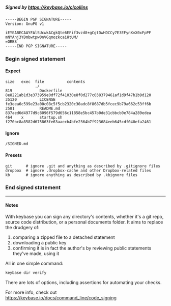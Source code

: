 ##### Signed by https://keybase.io/clcollins
```
-----BEGIN PGP SIGNATURE-----
Version: GnuPG v1

iEYEABECAAYFAlSUcwkACgkQte6EFif3vzd8+gCgtDwHDCCy7E3EFynXvX0xFpPF
mNYAnj3YDmbwtpw0nVGqmozkcaiHtUM/
=ORBS
-----END PGP SIGNATURE-----

```

<!-- END SIGNATURES -->

### Begin signed statement 

#### Expect

```
size   exec  file          contents                                                        
             ./                                                                            
819            Dockerfile  8e8221ab1d3e373959e0df72f41030e8f0d277c038379461af1d9f47b1b9d120
35120          LICENSE     fe3eea6c599e23a00c08c5f5cb2320c30adc8f8687db5fcec9b79a662c53ff6b
2581           README.md   837aed6d4977d9c8096f579d656c11858e5bc457b0de31cbbcb0e784a289edea
464    x       startup.sh  f270bc8a8582d675863fe63aaecb4bfe2364b7f923684eeb645cdf040efa2461
```

#### Ignore

```
/SIGNED.md
```

#### Presets

```
git      # ignore .git and anything as described by .gitignore files
dropbox  # ignore .dropbox-cache and other Dropbox-related files    
kb       # ignore anything as described by .kbignore files          
```

<!-- summarize version = 0.0.9 -->

### End signed statement

<hr>

#### Notes

With keybase you can sign any directory's contents, whether it's a git repo,
source code distribution, or a personal documents folder. It aims to replace the drudgery of:

  1. comparing a zipped file to a detached statement
  2. downloading a public key
  3. confirming it is in fact the author's by reviewing public statements they've made, using it

All in one simple command:

```bash
keybase dir verify
```

There are lots of options, including assertions for automating your checks.

For more info, check out https://keybase.io/docs/command_line/code_signing